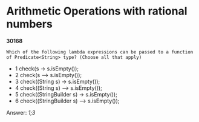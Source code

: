 Arithmetic Operations with rational numbers
===========================================
**30168**
```
Which of the following lambda expressions can be passed to a function of Predicate<String> type? (Choose all that apply)
```


- 1 check(s -> s.isEmpty());
- 2 check(s --> s.isEmpty());
- 3 check((String s) -> s.isEmpty());
- 4 check((String s) --> s.isEmpty());
- 5 check((StringBuilder s) -> s.isEmpty());
- 6 check((StringBuilder s) --> s.isEmpty());

Answer: *1;3*


